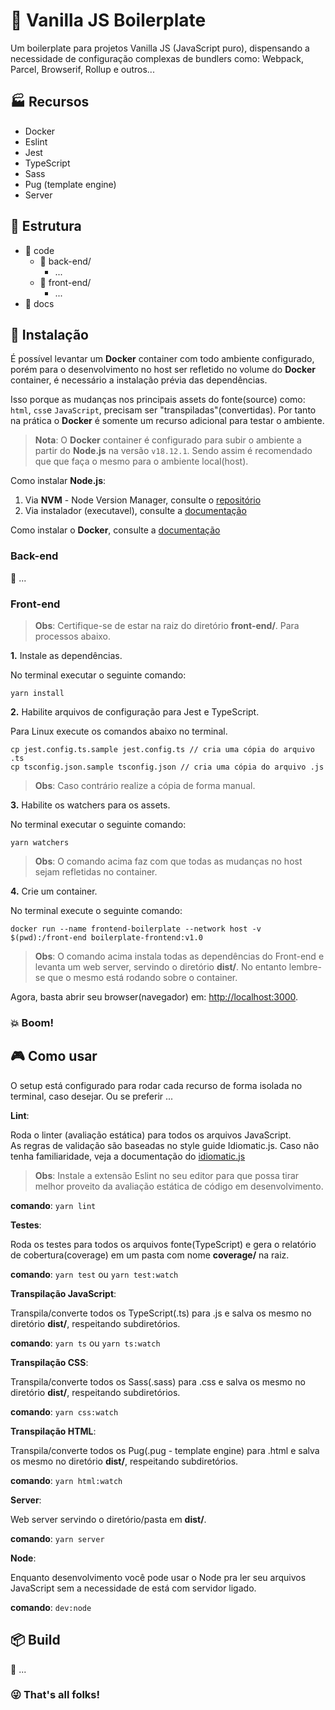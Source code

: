 # :icecream: Vanilla JS Boilerplate

Um boilerplate para projetos Vanilla JS (JavaScript puro), dispensando a necessidade de configuração complexas de bundlers como: Webpack, Parcel, Browserif, Rollup e outros...

## :factory: Recursos

* Docker
* Eslint
* Jest
* TypeScript
* Sass
* Pug (template engine)
* Server

## :file_folder: Estrutura

* :file_folder: code
    * :open_file_folder: back-end/
        * ...
    * :open_file_folder: front-end/
        * ...
* :file_folder: docs

## :electric_plug: Instalação

É possível levantar um **Docker** container com todo ambiente configurado, porém para o desenvolvimento no host ser refletido no volume do **Docker** container, é necessário a instalação prévia das dependências.   

Isso porque as mudanças nos principais assets do fonte(source) como: `html`, `css`e `JavaScript`, precisam ser "transpiladas"(convertidas). Por tanto na prática o **Docker** é somente um recurso adicional para testar o ambiente.

> __Nota__: O **Docker** container é configurado para subir o ambiente a partir do **Node.js** na versão `v18.12.1`. Sendo assim é recomendado que que faça o mesmo para o ambiente local(host). 

Como instalar **Node.js**:   

1. Via **NVM** - Node Version Manager, consulte o [repositório](https://github.com/nvm-sh/nvm)
2. Via instalador (executavel), consulte a [documentação](https://nodejs.org/en/download)
 
Como instalar o **Docker**, consulte a [documentação](https://docs.docker.com/get-docker)

### Back-end

:construction: ...
### Front-end

> **Obs**: Certifique-se de estar na raiz do diretório **front-end/**. Para processos abaixo. 

__1.__ Instale as dependências.

No terminal executar o seguinte comando:   

`yarn install`

__2.__ Habilite arquivos de configuração para Jest e TypeScript.   

Para Linux execute os comandos abaixo no terminal.    

```
cp jest.config.ts.sample jest.config.ts // cria uma cópia do arquivo .ts
cp tsconfig.json.sample tsconfig.json // cria uma cópia do arquivo .js
```

> __Obs__: Caso contrário realize a cópia de forma manual. 

__3.__ Habilite os watchers para os assets.

No terminal executar o seguinte comando:

`yarn watchers`

> __Obs__: O comando acima faz com que todas as mudanças no host sejam refletidas no container.

__4.__ Crie um container.

No terminal execute o seguinte comando:

```
docker run --name frontend-boilerplate --network host -v $(pwd):/front-end boilerplate-frontend:v1.0
```

> __Obs__: O comando acima instala todas as dependências do Front-end e levanta um web server, servindo o diretório **dist/**. No entanto lembre-se que o mesmo está rodando sobre o container.


Agora, basta abrir seu browser(navegador) em: [http://localhost:3000](http://localhost:3000).

### :boom: Boom!

## :video_game: Como usar

O setup está configurado para rodar cada recurso de forma isolada no terminal, caso desejar. Ou se preferir ...

__Lint__:

Roda o linter (avaliação estática) para todos os arquivos JavaScript.   
As regras de validação são baseadas no style guide Idiomatic.js. Caso não tenha familiaridade, veja a documentação do [idiomatic.js](https://github.com/rwaldron/idiomatic.js)

> __Obs__: Instale a extensão Eslint no seu editor para que possa tirar melhor proveito da avaliação estática de código em desenvolvimento.

__comando__: `yarn lint`   

__Testes__:

Roda os testes para todos os arquivos fonte(TypeScript) e gera o relatório de cobertura(coverage) em um pasta com nome **coverage/** na raiz.

__comando__: `yarn test` ou `yarn test:watch`   

__Transpilação JavaScript__:

Transpila/converte todos os TypeScript(.ts) para .js e salva os mesmo no diretório **dist/**, respeitando subdiretórios.

__comando__: `yarn ts` ou `yarn ts:watch`   

__Transpilação CSS__:

Transpila/converte todos os Sass(.sass) para .css e salva os mesmo no diretório **dist/**, respeitando subdiretórios.

__comando__: `yarn css:watch`   

__Transpilação HTML__:

Transpila/converte todos os Pug(.pug - template engine) para .html e salva os mesmo no diretório **dist/**, respeitando subdiretórios.

__comando__: `yarn html:watch`     

__Server__:

Web server servindo o diretório/pasta em **dist/**.

__comando__: `yarn server`

__Node__:

Enquanto desenvolvimento você pode usar o Node pra ler seu arquivos JavaScript sem a necessidade de está com servidor ligado.

__comando__: `dev:node`   


## :package: Build

:construction: ...

### :stuck_out_tongue_winking_eye: That's all folks!